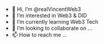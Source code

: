 - 👋 Hi, I’m @realVincentWeb3
- 👀 I’m interested in Web3 & DID
- 🌱 I’m currently learning Web3 Tech
- 💞️ I’m looking to collaborate on ...
- 📫 How to reach me ...

<!---
realVincentWeb3/realVincentWeb3 is a ✨ special ✨ repository because its `README.md` (this file) appears on your GitHub profile.
You can click the Preview link to take a look at your changes.
--->
